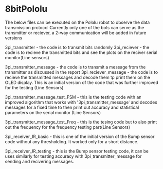 # 8bitPololu
The below files can be executed on the Pololu robot to observe the data transmission protocol
Currently only one of the bots can serve as the transmitter or reciever, a 2-way communication will be added in future versions


3pi_transmitter - the code is to transmit bits randomly 
3pi_reciever - the code is to recieve the transmitted bits and see the plots on the reciver serial monitor(Line sensors)

3pi_transmitter_message - the code is to transmit a message from the transmitter as discussed in the report
3pi_reciever_message - the code is to recieve the transmitted messages and decode them tp print them on the OLED display. This is an initial version of the code that was further improved for the testing (Line Sensors)

3pi_transmitter_message_test_FSM - this is the testing code with an improved algorithm that works with '3pi_transmitter_message' and decodes messages for a fixed time to then print out accuracy and statistical parameters on the serial monitor (Line Sensors)

3pi_transmitter_message_test_Freq - this is the tesing code but to also print out the frequency for the frequency testing part(Line Sensors)

3pi_receiver_IR_basic - this is one of the initial version of the Bump sensor code without any thresholding. It worked only for a short distance.

3pi_receiver_IR_testing - this is the Bump sensor testing code, it can be uses similarly for testing accuracy with 3pi_transmitter_message for sending and recivering messages.

